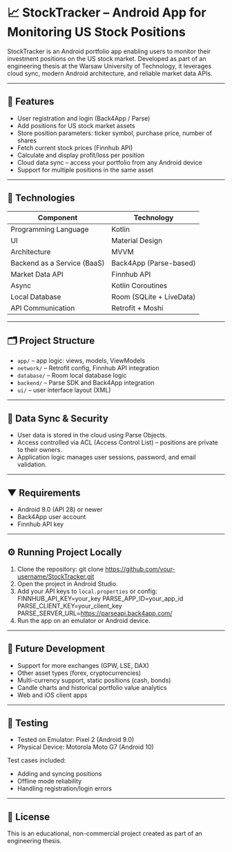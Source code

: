 # 📈 StockTracker – Android App for Monitoring US Stock Positions

StockTracker is an Android portfolio app enabling users to monitor their investment positions on the US stock market. Developed as part of an engineering thesis at the Warsaw University of Technology, it leverages cloud sync, modern Android architecture, and reliable market data APIs.

---

## 📱 Features

- User registration and login (Back4App / Parse)
- Add positions for US stock market assets
- Store position parameters: ticker symbol, purchase price, number of shares
- Fetch current stock prices (Finnhub API)
- Calculate and display profit/loss per position
- Cloud data sync – access your portfolio from any Android device
- Support for multiple positions in the same asset

---

## 🧰 Technologies

| Component                   | Technology                        |
|-----------------------------|-----------------------------------|
| Programming Language        | Kotlin                            |
| UI                          | Material Design             |
| Architecture                | MVVM                              |
| Backend as a Service (BaaS) | Back4App (Parse-based)            |
| Market Data API             | Finnhub API                       |
| Async                       | Kotlin Coroutines                 |
| Local Database              | Room (SQLite + LiveData)          |
| API Communication           | Retrofit + Moshi                  |

---

## 🗂️ Project Structure

- `app/` – app logic: views, models, ViewModels
- `network/` – Retrofit config, Finnhub API integration
- `database/` – Room local database logic
- `backend/` – Parse SDK and Back4App integration
- `ui/` – user interface layout (XML)

---

## 🔄 Data Sync & Security

- User data is stored in the cloud using Parse Objects.
- Access controlled via ACL (Access Control List) – positions are private to their owners.
- Application logic manages user sessions, password, and email validation.

---

## ▼ Requirements

- Android 9.0 (API 28) or newer
- Back4App user account
- Finnhub API key

---

## ⚙️ Running Project Locally

1. Clone the repository:
git clone https://github.com/your-username/StockTracker.git
2. Open the project in Android Studio.
3. Add your API keys to `local.properties` or config:
FINNHUB_API_KEY=your_key
PARSE_APP_ID=your_app_id
PARSE_CLIENT_KEY=your_client_key
PARSE_SERVER_URL=https://parseapi.back4app.com/
4. Run the app on an emulator or Android device.

---

## 🚀 Future Development

- Support for more exchanges (GPW, LSE, DAX)
- Other asset types (forex, cryptocurrencies)
- Multi-currency support, static positions (cash, bonds)
- Candle charts and historical portfolio value analytics
- Web and iOS client apps

---

## 🧪 Testing

- Tested on Emulator: Pixel 2 (Android 9.0)
- Physical Device: Motorola Moto G7 (Android 10)

Test cases included:
- Adding and syncing positions
- Offline mode reliability
- Handling registration/login errors

---

## 📄 License

This is an educational, non-commercial project created as part of an engineering thesis.

